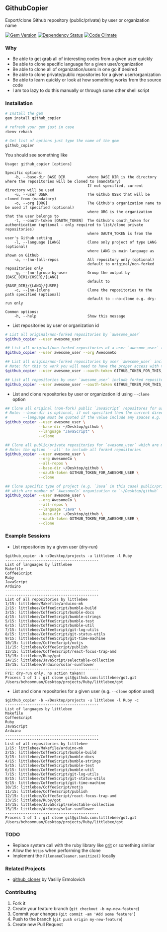 ## GithubCopier

Export/clone Github repository (public/private) by user or organization name

[![Gem Version](https://badge.fury.io/rb/github_copier.svg)][gem]
[![Dependency Status](https://gemnasium.com/agilecreativity/github_copier.png)][gemnasium]
[![Code Climate](https://codeclimate.com/github/agilecreativity/github_copier.png)][codeclimate]

[gem]: http://badge.fury.io/rb/github_copier
[gemnasium]: https://gemnasium.com/agilecreativity/github_copier
[codeclimate]: https://codeclimate.com/github/agilecreativity/github_copier

### Why

- Be able to get grab all of interesting codes from a given user quickly
- Be able to clone specific language for a given user/organization
- Be able to clone all of organization/users in one go if desired
- Be able to clone private/public repositories for a given user/organization
- Be able to learn quickly or look at how something works from the source code
- I am too lazy to do this manually or through some other shell script

### Installation

```sh
# Install the gem
gem install github_copier

# refresh your gem just in case
rbenv rehash

# Get list of options just type the name of the gem
github_copier
```

You should see something like

```
Usage: github_copier [options]

Specific options:
    -b, --base-dir BASE_DIR          where BASE_DIR is the directory where the repositories will be cloned to (mandatory)
                                     If not specified, current directory will be used
    -u, --user USER                  The Github USER that will be cloned from (mandatory)
    -o, --org [ORG]                  The Github's organization name to be used if specified (optional)
                                     where ORG is the organization that the user belongs to
    -t, --oauth-token [OAUTH_TOKEN]  The Github's oauth_token for authentication (optional - only required to list/clone private repositories)
                                     where OAUTH_TOKEN is from the user's Github setting
    -l, --language [LANG]            Clone only project of type LANG (optional)
                                     where LANG is main language as shown on Github
    -a, --[no-]all-repos             All repository only (optional)
                                     default to original/non-forked repositories only
    -g, --[no-]group-by-user         Group the output by {BASE_DIR}/{USER}/{LANG}
                                     default to {BASE_DIR}/{LANG}/{USER}
    -c, --[no-]clone                 Clone the repositories to the path specified (optional)
                                     default to --no-clone e.g. dry-run only

Common options:
    -h, --help                       Show this message
```

- List repositories by user or organization id

```sh
# List all original/non-forked repositories by `awesome_user`
$github_copier --user awesome_user

## List all original/non-forked repositories of a user `awesome_user` that belongs to `AwesomeCo`
$github_copier --user awesome_user --org AwesomeCo

## List all origina/non-forked repositories by user `awesome_user` including private repository
# Note: for this to work you will need to have the proper access with the right token
$github_copier --user awesome_user --oauth-token GITHUB_TOKEN_FOR_THIS_USER

## List all repositories by user `awesome_user` include forked repositories
$github_copier --user awesome_user --oauth-token GITHUB_TOKEN_FOR_THIS_USER
```

- List and clone repositories by user or organization id using `--clone` option

```sh
## Clone all original (non-fork) public `JavaScript` repositores for user `awesome_user` to `~/Desktop/github`
# Note: --base-dir is optional, if not specified then the current directory will be used
#       --language must be quoted if the value include any spaces e.g. "Emacs Lisp" for this to to work properly
$github_copier --user awesome_user \
               --base-dir ~/Desktop/github \
               --language "JavaScript" \
               --clone

## Clone all public/private repositories for `awesome_user` which are member of `AwesomeCo` organization to `~/Desktop/github`
# Note: the option `--all` to include all forked repositories
$github_copier --user awesome_user \
               --org AwesomeCo \
               --all-repos \
               --base-dir ~/Desktop/github \
               --oauth-token GITHUB_TOKEN_FOR_AWESOME_USER \
               --clone

## Clone specific type of project (e.g. `Java` in this case) public/private repositories for `awesome_user`
## which are member of `AwesomeCo` organization to `~/Desktop/github`
$github_copier --user awesome_user \
               --org AwesomeCo \
               --all-repos \
               --language "Java" \
               --base-dir ~/Desktop/github \
               --oauth-token GITHUB_TOKEN_FOR_AWESOME_USER \
               --clone
```

### Example Sessions

- List repositories by a given user (dry-run)

```
$github_copier -b ~/Desktop/projects -u littlebee -l Ruby
------------------------------------------
List of languages by littlebee
Makefile
CoffeeScript
Ruby
JavaScript
Arduino
------------------------------------------
------------------------------------------
List of all repositories by littlebee
1/15: littlebee/Makefile/arduino-mk
2/15: littlebee/CoffeeScript/bumble-build
3/15: littlebee/CoffeeScript/bumble-docs
4/15: littlebee/CoffeeScript/bumble-strings
5/15: littlebee/CoffeeScript/bumble-test
6/15: littlebee/CoffeeScript/bumble-util
7/15: littlebee/CoffeeScript/git-log-utils
8/15: littlebee/CoffeeScript/git-status-utils
9/15: littlebee/CoffeeScript/git-time-machine
10/15: littlebee/CoffeeScript/notjs
11/15: littlebee/CoffeeScript/publish
12/15: littlebee/CoffeeScript/react-focus-trap-amd
13/15: littlebee/Ruby/got
14/15: littlebee/JavaScript/selectable-collection
15/15: littlebee/Arduino/solar-sunflower
------------------------------------------
FYI: dry-run only, no action taken!!
Process 1 of 1 : git clone git@github.com:littlebee/got.git /Users/bchoomnuan/Desktop/projects/Ruby/littlebee/got
```

- List and clone repositories for a given user (e.g. `--clone` option used)

```
$github_copier -b ~/Desktop/projects -u littlebee -l Ruby -c
------------------------------------------
List of languages by littlebee
Makefile
CoffeeScript
Ruby
JavaScript
Arduino
------------------------------------------
------------------------------------------
List of all repositories by littlebee
1/15: littlebee/Makefile/arduino-mk
2/15: littlebee/CoffeeScript/bumble-build
3/15: littlebee/CoffeeScript/bumble-docs
4/15: littlebee/CoffeeScript/bumble-strings
5/15: littlebee/CoffeeScript/bumble-test
6/15: littlebee/CoffeeScript/bumble-util
7/15: littlebee/CoffeeScript/git-log-utils
8/15: littlebee/CoffeeScript/git-status-utils
9/15: littlebee/CoffeeScript/git-time-machine
10/15: littlebee/CoffeeScript/notjs
11/15: littlebee/CoffeeScript/publish
12/15: littlebee/CoffeeScript/react-focus-trap-amd
13/15: littlebee/Ruby/got
14/15: littlebee/JavaScript/selectable-collection
15/15: littlebee/Arduino/solar-sunflower
------------------------------------------
Process 1 of 1 : git clone git@github.com:littlebee/got.git /Users/bchoomnuan/Desktop/projects/Ruby/littlebee/got
```

### TODO

- Replace system call with the ruby library like [grit](https://github.com/mojombo/grit) or something similar
- Allow the `https` when performing the clone
- Implement the `FilenameCleaner.sanitize()` locally

### Related Projects

- [github_cloner](https://github.com/nashby/github_cloner) by Vasiliy Ermolovich

### Contributing

1. Fork it
2. Create your feature branch (`git checkout -b my-new-feature`)
3. Commit your changes (`git commit -am 'Add some feature'`)
4. Push to the branch (`git push origin my-new-feature`)
5. Create new Pull Request

[Thor]: https://github.com/erikhuda/thor
[Minitest]: https://github.com/seattlerb/minitest
[RSpec]: https://github.com/rspec
[Guard]: https://github.com/guard/guard
[Yard]: https://github.com/lsegal/yard
[Pry]: https://github.com/pry/pry
[Rubocop]: https://github.com/bbatsov/rubocop
